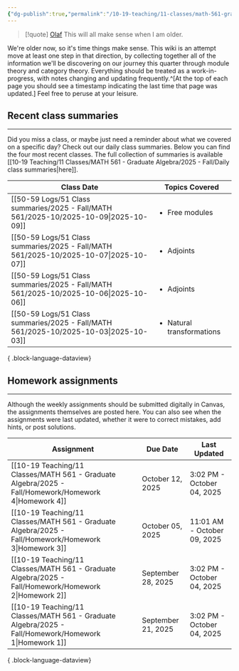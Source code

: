 ```yaml
---
{"dg-publish":true,"permalink":"/10-19-teaching/11-classes/math-561-graduate-algebra/2025-fall/math-561-home/","updated":"2025-09-27T14:31:05-07:00"}
---
```


> [!quote] [Olaf](https://en.wikipedia.org/wiki/Olaf_(Frozen))
> This will all make sense when I am older.

We're older now, so it's time things make sense. This wiki is an attempt move at least one step in that direction, by collecting together all of the information we'll be discovering on our journey this quarter through module theory and category theory. Everything should be treated as a work-in-progress, with notes changing and updating frequently.^[At the top of each page you should see a timestamp indicating the last time that page was updated.] Feel free to peruse at your leisure.

## Recent class summaries
---

Did you miss a class, or maybe just need a reminder about what we covered on a specific day? Check out our daily class summaries. Below you can find the four most recent classes. The full collection of summaries is available [[10-19 Teaching/11 Classes/MATH 561 - Graduate Algebra/2025 - Fall/Daily class summaries\|here]].

| Class Date                                                                               | Topics Covered                            |
| ---------------------------------------------------------------------------------------- | ----------------------------------------- |
| [[50-59 Logs/51 Class summaries/2025 - Fall/MATH 561/2025-10/2025-10-09\|2025-10-09]] | <ul><li>Free modules</li></ul>            |
| [[50-59 Logs/51 Class summaries/2025 - Fall/MATH 561/2025-10/2025-10-07\|2025-10-07]] | <ul><li>Adjoints</li></ul>                |
| [[50-59 Logs/51 Class summaries/2025 - Fall/MATH 561/2025-10/2025-10-06\|2025-10-06]] | <ul><li>Adjoints</li></ul>                |
| [[50-59 Logs/51 Class summaries/2025 - Fall/MATH 561/2025-10/2025-10-03\|2025-10-03]] | <ul><li>Natural transformations</li></ul> |

{ .block-language-dataview}

## Homework assignments
---

Although the weekly assignments should be submitted digitally in Canvas, the assignments themselves are posted here. You can also see when the assignments were last updated, whether it were to correct mistakes, add hints, or post solutions.

| Assignment                                                                                               | Due Date           | Last Updated                |
| -------------------------------------------------------------------------------------------------------- | ------------------ | --------------------------- |
| [[10-19 Teaching/11 Classes/MATH 561 - Graduate Algebra/2025 - Fall/Homework/Homework 4\|Homework 4]] | October 12, 2025   | 3:02 PM - October 04, 2025  |
| [[10-19 Teaching/11 Classes/MATH 561 - Graduate Algebra/2025 - Fall/Homework/Homework 3\|Homework 3]] | October 05, 2025   | 11:01 AM - October 09, 2025 |
| [[10-19 Teaching/11 Classes/MATH 561 - Graduate Algebra/2025 - Fall/Homework/Homework 2\|Homework 2]] | September 28, 2025 | 3:02 PM - October 04, 2025  |
| [[10-19 Teaching/11 Classes/MATH 561 - Graduate Algebra/2025 - Fall/Homework/Homework 1\|Homework 1]] | September 21, 2025 | 3:02 PM - October 04, 2025  |

{ .block-language-dataview}
